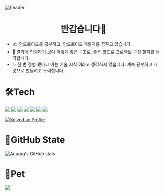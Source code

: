 ![header](https://capsule-render.vercel.app/api?type=slice&color=auto&height=300&section=header&text=SeoJeongWoo&fontSize=90)
# <center>반갑습니다👋</center>

+ ✍ 안드로이드를 공부하고, 안드로이드 개발자를 꿈꾸고 있습니다.
+ 🎨 결과에 집중하기 보다 어떻게 좋은 구조로, 좋은 코드로 프로젝트 구성 할지를 생각합니다.
+ ✨ 한 번 경험 했다고 아는 기술,지식 이라고 생각하지 않습니다. 계속 공부하고 내 것으로 만들려고 노력합니다.

# 🛠Tech
<img src="https://img.shields.io/badge/Kotlin-FFA200?style=flat-square&logo=kotlin&logoColor=#7F52FF"/> <img src="https://img.shields.io/badge/Android-0085DE?style=flat-square&logo=android&logoColor=#3DDC84"/>
<img src="https://img.shields.io/badge/JAVA-CC0000?style=flat-square&logo=OpenJDK&logoColor=#3DDC84"/>
<img src="https://img.shields.io/badge/Android Studio-224099?style=flat-square&logo=Android Studio&logoColor=#3DDC84"/>
<img src="https://img.shields.io/badge/Eclipse-2C2255?style=flat-square&logo=Eclipse IDE&logoColor=#2C2255"/>
<img src="https://img.shields.io/badge/IntelliJ-5A45FF?style=flat-square&logo=IntelliJ IDEA&logoColor=#000000"/>
<img src="https://img.shields.io/badge/Notion-8B89CC?style=flat-square&logo=Notion&logoColor=#000000"/>

[![Solved.ac Profile](https://mazassumnida.wtf/api/v2/generate_badge?boj=qw4643987)](https://solved.ac/qw4643987/)

# 🏅GitHub State
![Anurag's GitHub stats](https://github-readme-stats-git-masterrstaa-rickstaa.vercel.app/api?username=SEO-J17&show_icons=true&theme=tokyonight)

# 🍡Pet
<a href="https://github.com/devxb/gitanimals">
  <img src="https://render.gitanimals.org/farms/SEO-J17"/>
</a>
